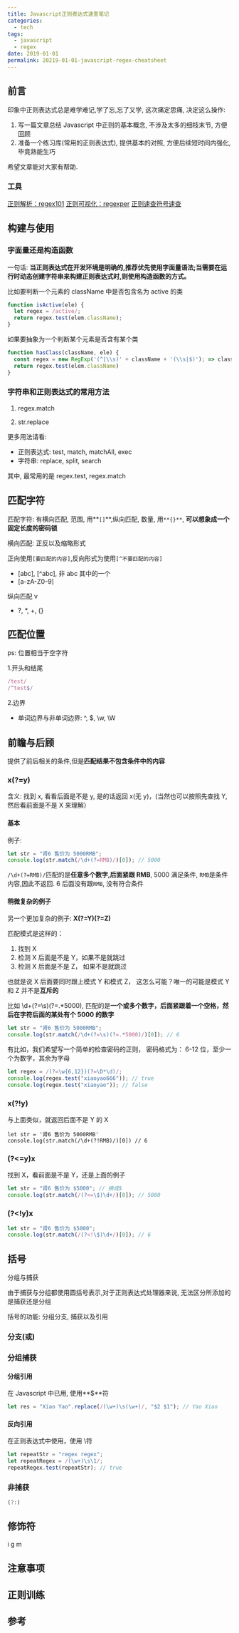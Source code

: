 ```yaml
---
title: Javascript正则表达式速查笔记
categories:
  - tech
tags:
  - javascript
  - regex
date: 2019-01-01
permalink: 20219-01-01-javascript-regex-cheatsheet
---
```


## 前言

印象中正则表达式总是难学难记,学了忘,忘了又学, 这次痛定思痛, 决定这么操作:

1. 写一篇文章总结 Javascript 中正则的基本概念, 不涉及太多的细枝末节, 方便回顾
2. 准备一个练习库(常用的正则表达式), 提供基本的对照, 方便后续短时间内强化,毕竟熟能生巧

希望文章能对大家有帮助.

### 工具

[正则解析：regex101](https://regex101.com/)
[正则可视化：regexper](https://regexper.com/)
[正则速查符号速查](https://developer.mozilla.org/en-US/docs/Web/JavaScript/Guide/Regular_Expressions/Cheatsheet)

## 构建与使用

### 字面量还是构造函数

一句话: **当正则表达式在开发环境是明确的,推荐优先使用字面量语法;当需要在运行时动态创建字符串来构建正则表达式时,则使用构造函数的方式。**

比如要判断一个元素的 className 中是否包含名为 active 的类

```js
function isActive(ele) {
  let regex = /active/;
  return regex.test(elem.className);
}
```

如果要抽象为一个判断某个元素是否含有某个类

```js
function hasClass(className, ele) {
  const regex = new RegExp('(^|\\s)' + className + '(\\s|$)'); => className在构建的时候才知道
  return regex.test(elem.className)
}
```

### 字符串和正则表达式的常用方法

1. regex.match

2. str.replace

更多用法请看:

- 正则表达式: test, match, matchAll, exec
- 字符串: replace, split, search

其中, 最常用的是 regex.test, regex.match

## 匹配字符

匹配字符: 有横向匹配, 范围, 用**`[]`**,纵向匹配, 数量, 用`**{}**`, **可以想象成一个固定长度的密码锁**

横向匹配: 正反以及缩略形式

正向使用`[要匹配的内容]`,反向形式为使用`[^不要匹配的内容]`

- [abc], [^abc], 非 abc 其中的一个
- [a-zA-Z0-9]

纵向匹配 v

- ?, \*, +, {}

## 匹配位置

ps: 位置相当于空字符

1.开头和结尾

```js
/test/
/^test$/
```

2.边界

- 单词边界与非单词边界: ^, \$, \w, \W

## 前瞻与后顾

提供了前后相关的条件,但是**匹配结果不包含条件中的内容**

### x(?=y)

含义: 找到 x, 看看后面是不是 y, 是的话返回 x(无 y)，(当然也可以按照先查找 Y, 然后看前面是不是 X 来理解）

#### 基本

例子:

```js
let str = "肾6 售价为 5000RMB";
console.log(str.match(/\d+(?=RMB)/)[0]); // 5000
```

`/\d+(?=RMB)/`匹配的是**任意多个数字,后面紧跟 RMB**, 5000 满足条件, `RMB`是条件内容,因此不返回. 6 后面没有跟`RMB`, 没有符合条件

#### 稍微复杂的例子

另一个更加复杂的例子: **X(?=Y)(?=Z)**

匹配模式是这样的：

1. 找到 X
2. 检测 X 后面是不是 Y，如果不是就跳过
3. 检测 X 后面是不是 Z， 如果不是就跳过

也就是说 X 后面要同时跟上模式 Y 和模式 Z， 这怎么可能？唯一的可能是模式 Y 和 Z 并不是**互斥的**

比如 \d+(?=\s)(?=.\*5000), 匹配的是**一个或多个数字，后面紧跟着一个空格，然后在字符后面的某处有个 5000 的数字**

```js
let str = "肾6 售价为 5000RMB";
console.log(str.match(/\d+(?=\s)(?=.*5000)/)[0]); // 6
```

有比如，我们希望写一个简单的检查密码的正则， 密码格式为： 6-12 位，至少一个为数字，其余为字母

```js
let regex = /(?=\w{6,12})(?=\D*\d)/;
console.log(regex.test("xiaoyao666")); // true
console.log(regex.test("xiaoyao")); // false
```

### x(?!y)

与上面类似，就返回后面不是 Y 的 X

```
let str = '肾6 售价为 5000RMB'
console.log(str.match(/\d+(?!RMB)/)[0]) // 6
```

### (?<=y)x

找到 X，看前面是不是 Y，还是上面的例子

```js
let str = "肾6 售价为 $5000"; // 换成$
console.log(str.match(/(?<=\$)\d+/)[0]); // 5000
```

### (?<!y)x

```js
let str = "肾6 售价为 $5000";
console.log(str.match(/(?<!\$)\d+/)[0]); // 6
```

## 括号

分组与捕获

由于捕获与分组都使用圆括号表示,对于正则表达式处理器来说, 无法区分所添加的是捕获还是分组

括号的功能: 分组分支, 捕获以及引用

### 分支(或)

### 分组捕获

#### 分组引用

在 Javascript 中已用, 使用**$**符

```js
let res = "Xiao Yao".replace(/(\w+)\s(\w+)/, "$2 $1"); // Yao Xiao
```

#### 反向引用

在正则表达式中使用，使用 \\符

```js
let repeatStr = "regex regex";
let repeatRegex = /(\w+)\s\1/;
repeatRegex.test(repeatStr); // true
```

### 非捕获

```js
(?:)
```

## 修饰符

i
g
m

## 注意事项

## 正则训练

## 参考
